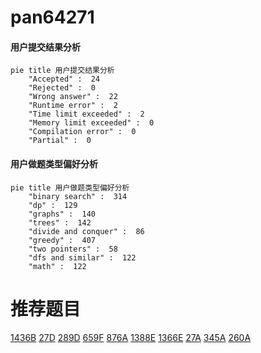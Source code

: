 # pan64271

<!-- tabs:start -->



#### **用户提交结果分析**

```mermaid
pie title 用户提交结果分析
    "Accepted" :  24
    "Rejected" :  0
    "Wrong answer" :  22
    "Runtime error" :  2
    "Time limit exceeded" :  2
    "Memory limit exceeded" :  0
    "Compilation error" :  0
    "Partial" :  0
```

#### **用户做题类型偏好分析**

```mermaid
pie title 用户做题类型偏好分析
    "binary search" :  314
    "dp" :  129
    "graphs" :  140
    "trees" :  142
    "divide and conquer" :  86
    "greedy" :  407
    "two pointers" :  58
    "dfs and similar" :  122
    "math" :  122
```



<!-- tabs:end -->
# 推荐题目
[1436B](https://codeforces.com/contest/1436/problem/B)
[27D](https://codeforces.com/contest/27/problem/D)
[289D](https://codeforces.com/contest/289/problem/D)
[659F](https://codeforces.com/contest/659/problem/F)
[876A](https://codeforces.com/contest/876/problem/A)
[1388E](https://codeforces.com/contest/1388/problem/E)
[1366E](https://codeforces.com/contest/1366/problem/E)
[27A](https://codeforces.com/contest/27/problem/A)
[345A](https://codeforces.com/contest/345/problem/A)
[260A](https://codeforces.com/contest/260/problem/A)
